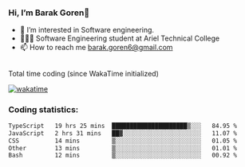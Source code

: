 ###  Hi, I’m Barak Goren👋
- 👀 I’m interested in Software engineering.
- 👨🏼‍🎓 Software Engineering student at Ariel Technical College
- 📫 How to reach me barak.goren6@gmail.com
##
Total time coding (since WakaTime initialized)

[![wakatime](https://wakatime.com/badge/user/5cc5ec80-a806-4ca2-a704-db29274e48cd.svg)](https://wakatime.com/@5cc5ec80-a806-4ca2-a704-db29274e48cd)

   
### Coding statistics:

<!--START_SECTION:waka-->

```txt
TypeScript   19 hrs 25 mins  █████████████████████▒░░░   84.95 %
JavaScript   2 hrs 31 mins   ██▓░░░░░░░░░░░░░░░░░░░░░░   11.07 %
CSS          14 mins         ▒░░░░░░░░░░░░░░░░░░░░░░░░   01.05 %
Other        13 mins         ▒░░░░░░░░░░░░░░░░░░░░░░░░   01.01 %
Bash         12 mins         ▒░░░░░░░░░░░░░░░░░░░░░░░░   00.92 %
```

<!--END_SECTION:waka-->

<!---
barakgoren/barakgoren is a ✨ special ✨ repository because its `README.md` (this file) appears on your GitHub profile.
You can click the Preview link to take a look at your changes.
--->
